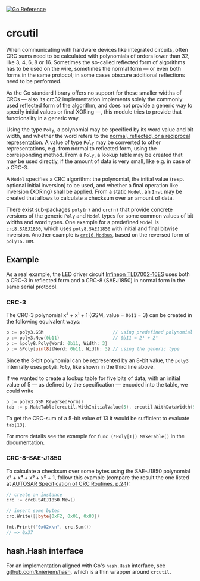 [![Go Reference](https://pkg.go.dev/badge/github.com/knieriem/crcutil.svg)](https://pkg.go.dev/github.com/knieriem/crcutil)

# crcutil

When communicating with hardware devices like integrated circuits,
often CRC sums need to be calculated with polynomials of orders lower than 32, like 3, 4, 6, 8 or 16.
Sometimes the so-called reflected form of algorithms has to be used on the wire,
sometimes the normal form — or even both forms in the same protocol;
in some cases obscure additional reflections need to be performed.

As the Go standard library offers no support for these smaller widths of CRCs —
also its crc32 implementation implements solely the commonly used reflected form of the algorithm,
and does not provide a generic way to specify initial values or final XORing —,
this module tries to provide that functionality in a generic way.

Using the type `Poly`, a polynomial may be specified by its word value and bit width,
and whether the word refers to the [normal, reflected, or a reciprocal representation][polyreprs].
A value of type `Poly` may be converted to other representations, e.g. from normal to reflected form, using the corresponding method.
From a `Poly`, a lookup table may be created that may be used directly, if the amount of data is very small, like e.g. in case of a CRC-3.

[polyreprs]: https://en.wikipedia.org/wiki/Mathematics_of_cyclic_redundancy_checks#Polynomial_representations


A `Model` specifies a CRC algorithm: the polynomial,
the initial value (resp. optional initial inversion) to be used,
and whether a final operation like inversion (XORing) shall be applied. From a static `Model`,
an `Inst` may be created that allows to calculate a checksum over an amount of data.

There exist sub-packages `poly{n}` and `crc{n}`
that provide concrete versions of the generic `Poly` and `Model` types for some common values of bit widths and word types.
One example for a predefined `Model` is [`crc8.SAEJ1850`], which uses `poly8.SAEJ1850` with initial and final bitwise inversion. Another example is [`crc16.Modbus`], based on the reversed form of `poly16.IBM`.

[`crc8.SAEJ1850`]: https://pkg.go.dev/github.com/knieriem/crcutil/crc8#SAEJ1850
[`crc16.Modbus`]: https://pkg.go.dev/github.com/knieriem/crcutil/crc16#Modbus


## Example

As a real example, the LED driver circuit [Infineon TLD7002-16ES] uses both a CRC-3 in reflected form and a CRC-8 (SAEJ1850) in normal form in the same serial protocol.

### CRC-3

The CRC-3 polynomial x³ + x¹ + 1 (GSM, value = `0b11` = 3) can be created in the following equivalent ways:

```Go
p := poly3.GSM                          // using predefined polynomial
p := poly3.New(0b11)                    // 0b11 = 2¹ + 2°
p := &poly8.Poly{Word: 0b11, Width: 3}
p := &Poly[uint8]{Word: 0b11, Width: 3} // using the generic type
```

Since the 3-bit polynomial can be represented by an 8-bit value,
the `poly3` internally uses `poly8.Poly`,
like shown in the third line above.

If we wanted to create a lookup table for five bits of data,
with an initial value of 5 — as defined by the specification —
encoded into the table,
we could write

```Go
p := poly3.GSM.ReversedForm()
tab := p.MakeTable(crcutil.WithInitialValue(5), crcutil.WithDataWidth(5))
```

To get the CRC-sum of a 5-bit value of 13 it would be sufficient to
evaluate `tab[13]`.

For more details see the example for `func (*Poly[T]) MakeTable()` in the documentation. 

[Infineon TLD7002-16ES]: https://www.mouser.de/pdfDocs/Infineon-TLD7002-16ES-DataSheet-v01_00-EN.pdf#page=67


### CRC-8-SAE-J1850

To calculate a checksum over some bytes
using the SAE-J1850 polynomial x⁸ + x⁴ + x³ + x² + 1,
follow this example (compare the result the one listed at
[AUTOSAR Specification of CRC Routines, p.24]):

```Go
// create an instance
crc := crc8.SAEJ1850.New()

// insert some bytes
crc.Write([]byte{0xF2, 0x01, 0x83})

fmt.Printf("0x02x\n", crc.Sum())
// => 0x37
```

[AUTOSAR Specification of CRC Routines, p.24]: https://www.autosar.org/fileadmin/standards/R22-11/CP/AUTOSAR_SWS_CRCLibrary.pdf#page=24


## hash.Hash interface

For an implementation aligned with Go's `hash.Hash` interface, see [github.com/knieriem/hash], which is a thin wrapper
around `crcutil`.

[github.com/knieriem/hash]: https://pkg.go.dev/github.com/knieriem/hash
